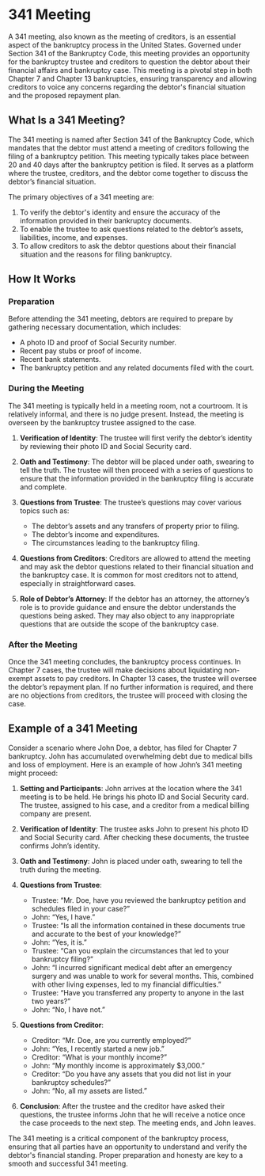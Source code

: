 # 341 Meeting

A 341 meeting, also known as the meeting of creditors, is an essential aspect of the bankruptcy process in the United States. Governed under Section 341 of the Bankruptcy Code, this meeting provides an opportunity for the bankruptcy trustee and creditors to question the debtor about their financial affairs and bankruptcy case. This meeting is a pivotal step in both Chapter 7 and Chapter 13 bankruptcies, ensuring transparency and allowing creditors to voice any concerns regarding the debtor's financial situation and the proposed repayment plan.

## What Is a 341 Meeting?

The 341 meeting is named after Section 341 of the Bankruptcy Code, which mandates that the debtor must attend a meeting of creditors following the filing of a bankruptcy petition. This meeting typically takes place between 20 and 40 days after the bankruptcy petition is filed. It serves as a platform where the trustee, creditors, and the debtor come together to discuss the debtor’s financial situation.

The primary objectives of a 341 meeting are:

1. To verify the debtor's identity and ensure the accuracy of the information provided in their bankruptcy documents.
2. To enable the trustee to ask questions related to the debtor’s assets, liabilities, income, and expenses.
3. To allow creditors to ask the debtor questions about their financial situation and the reasons for filing bankruptcy.

## How It Works

### Preparation

Before attending the 341 meeting, debtors are required to prepare by gathering necessary documentation, which includes:

- A photo ID and proof of Social Security number.
- Recent pay stubs or proof of income.
- Recent bank statements.
- The bankruptcy petition and any related documents filed with the court.

### During the Meeting

The 341 meeting is typically held in a meeting room, not a courtroom. It is relatively informal, and there is no judge present. Instead, the meeting is overseen by the bankruptcy trustee assigned to the case.

1. **Verification of Identity**: The trustee will first verify the debtor’s identity by reviewing their photo ID and Social Security card.

2. **Oath and Testimony**: The debtor will be placed under oath, swearing to tell the truth. The trustee will then proceed with a series of questions to ensure that the information provided in the bankruptcy filing is accurate and complete.

3. **Questions from Trustee**: The trustee’s questions may cover various topics such as:
   - The debtor’s assets and any transfers of property prior to filing.
   - The debtor’s income and expenditures.
   - The circumstances leading to the bankruptcy filing.

4. **Questions from Creditors**: Creditors are allowed to attend the meeting and may ask the debtor questions related to their financial situation and the bankruptcy case. It is common for most creditors not to attend, especially in straightforward cases.

5. **Role of Debtor’s Attorney**: If the debtor has an attorney, the attorney’s role is to provide guidance and ensure the debtor understands the questions being asked. They may also object to any inappropriate questions that are outside the scope of the bankruptcy case.

### After the Meeting

Once the 341 meeting concludes, the bankruptcy process continues. In Chapter 7 cases, the trustee will make decisions about liquidating non-exempt assets to pay creditors. In Chapter 13 cases, the trustee will oversee the debtor’s repayment plan. If no further information is required, and there are no objections from creditors, the trustee will proceed with closing the case.

## Example of a 341 Meeting

Consider a scenario where John Doe, a debtor, has filed for Chapter 7 bankruptcy. John has accumulated overwhelming debt due to medical bills and loss of employment. Here is an example of how John’s 341 meeting might proceed:

1. **Setting and Participants**: John arrives at the location where the 341 meeting is to be held. He brings his photo ID and Social Security card. The trustee, assigned to his case, and a creditor from a medical billing company are present.

2. **Verification of Identity**: The trustee asks John to present his photo ID and Social Security card. After checking these documents, the trustee confirms John’s identity.

3. **Oath and Testimony**: John is placed under oath, swearing to tell the truth during the meeting.

4. **Questions from Trustee**:
   - Trustee: “Mr. Doe, have you reviewed the bankruptcy petition and schedules filed in your case?”
   - John: “Yes, I have.”
   - Trustee: “Is all the information contained in these documents true and accurate to the best of your knowledge?”
   - John: “Yes, it is.”
   - Trustee: “Can you explain the circumstances that led to your bankruptcy filing?”
   - John: “I incurred significant medical debt after an emergency surgery and was unable to work for several months. This, combined with other living expenses, led to my financial difficulties.”
   - Trustee: “Have you transferred any property to anyone in the last two years?”
   - John: “No, I have not.”

5. **Questions from Creditor**:
   - Creditor: “Mr. Doe, are you currently employed?”
   - John: “Yes, I recently started a new job.”
   - Creditor: “What is your monthly income?”
   - John: “My monthly income is approximately $3,000.”
   - Creditor: “Do you have any assets that you did not list in your bankruptcy schedules?”
   - John: “No, all my assets are listed.”

6. **Conclusion**: After the trustee and the creditor have asked their questions, the trustee informs John that he will receive a notice once the case proceeds to the next step. The meeting ends, and John leaves.

The 341 meeting is a critical component of the bankruptcy process, ensuring that all parties have an opportunity to understand and verify the debtor's financial standing. Proper preparation and honesty are key to a smooth and successful 341 meeting.